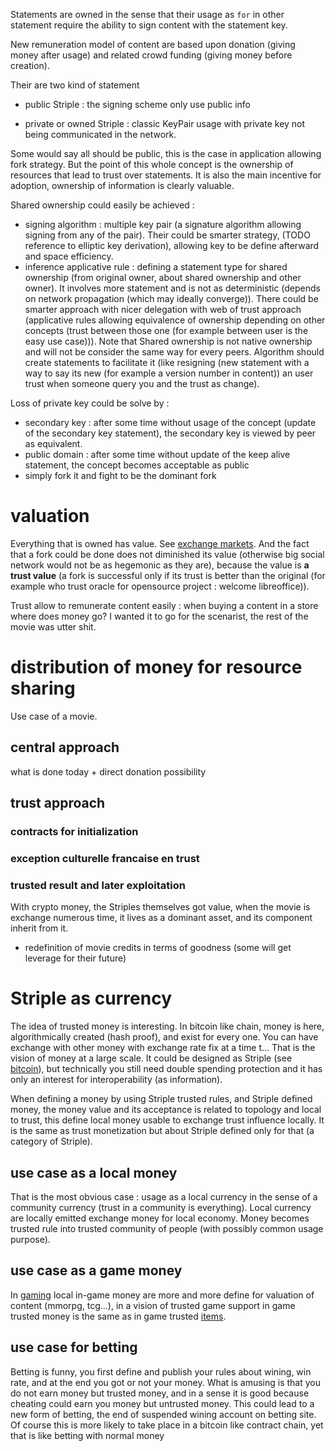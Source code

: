 [hm]: # (+++)
[hm]: # (date = "2015-05-30T12:43:26+01:00")
[hm]: # (draft = true)
[hm]: # (title = "Ownership in striple")
[hm]: # (categories = ["Striple","Design","Concept"])
[hm]: # (tags = ["ownership","trust","wot","value"])
[hm]: # (+++)




Statements are owned in the sense that their usage as `for` in other statement require the ability to sign content with the statement key.

New remuneration model of content are based upon donation (giving money after usage) and related crowd funding (giving money before creation).

Their are two kind of statement
  - public Striple : the signing scheme only use public info

  - private or owned Striple : classic KeyPair usage with private key not being communicated in the network.




Some would say all should be public, this is the case in application allowing fork strategy. 
But the point of this whole concept is the ownership of resources that lead to trust over statements. It is also the main incentive for adoption, ownership of information is clearly valuable.

Shared ownership could easily be achieved :
  - signing algorithm : multiple key pair (a signature algorithm allowing signing from any of the pair). Their could be smarter strategy, (TODO reference to elliptic key derivation), allowing key to be define afterward and space efficiency.
  - inference applicative rule : defining a statement type for shared ownership (from original owner, about shared ownership and other owner). It involves more statement and is not as deterministic (depends on network propagation (which may ideally converge)).
  There could be smarter approach with nicer delegation with web of trust approach (applicative rules allowing equivalence of ownership depending on other concepts (trust between those one (for example between user is the easy use case))). Note that Shared ownership is not native ownership and will not be consider the same way for every peers.
  Algorithm should create statements to facilitate it (like resigning (new statement with a way to say its new (for example a version number in content)) an user trust when someone query you and the trust as change).

Loss of private key could be solve by :

  - secondary key : after some time without usage of the concept (update of the secondary key statement), the secondary key is viewed by peer as equivalent.
  - public domain : after some time without update of the keep alive statement, the concept becomes acceptable as public
  - simply fork it and fight to be the dominant fork

# valuation

Everything that is owned has value. See [exchange markets](./exchange.md). And the fact that a fork could be done does not diminished its value (otherwise big social network would not be as hegemonic as they are), because the value is **a trust value** (a fork is successful only if its trust is better than the original (for example who trust oracle for opensource project : welcome libreoffice)).

Trust allow to remunerate content easily : when buying a content in a store where does money go? I wanted it to go for the scenarist, the rest of the movie was utter shit.

# distribution of money for resource sharing 

Use case of a movie.

## central approach

what is done today + direct donation possibility

## trust approach

### contracts for initialization 

### exception culturelle francaise en trust

### trusted result and later exploitation

With crypto money, the Striples themselves got value, when the movie is exchange numerous time, it lives as a dominant asset, and its component inherit from it.
+ redefinition of movie credits in terms of goodness (some will get leverage for their future)


# Striple as currency

The idea of trusted money is interesting. In bitcoin like chain, money is here, algorithmically created (hash proof), and exist for every one. You can have exchange with other money with exchange rate fix at a time t...
That is the vision of money at a large scale. It could be designed as Striple (see [bitcoin](./sidechain.md)), but technically you still need double spending protection and it has only an interest for interoperability (as information).

When defining a money by using Striple trusted rules, and Striple defined money, the money value and its acceptance is related to topology and local to trust, this define local money usable to exchange trust influence locally.
It is the same as trust monetization but about Striple defined only for that (a category of Striple).

## use case as a local money

That is the most obvious case : usage as a local currency in the sense of a community currency (trust in a community is everything). Local currency are locally emitted exchange money for local economy. Money becomes trusted rule into trusted community of people (with possibly common usage purpose).

## use case as a game money

In [gaming](./mulipgame.md) local in-game money are more and more define for valuation of content (mmorpg, tcg...), in a vision of trusted game support in game trusted money is the same as in game trusted [items](./item.md).

## use case for betting

Betting is funny, you first define and publish your rules about wining, win rate, and at the end you got or not your money.
What is amusing is that you do not earn money but trusted money, and in a sense it is good because cheating could earn you money but untrusted money.
This could lead to a new form of betting, the end of suspended wining account on betting site. Of course this is more likely to take place in a bitcoin like contract chain, yet that is like betting with normal money 

